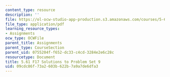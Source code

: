 ```yaml
---
content_type: resource
description: ''
file: https://ol-ocw-studio-app-production.s3.amazonaws.com/courses/5-61-physical-chemistry-fall-2017/09cdc86f73a2603b622b7a9a7de6dfa3_MIT5_61F17_pset9_soln.pdf
file_type: application/pdf
learning_resource_types:
- Assignments
ocw_type: OCWFile
parent_title: Assignments
parent_type: CourseSection
parent_uid: 0755204f-f652-dc33-c4cd-3284e2e6c28c
resourcetype: Document
title: 5.61 F17 Solutions to Problem Set 9
uid: 09cdc86f-73a2-603b-622b-7a9a7de6dfa3
---
```

